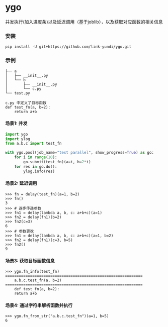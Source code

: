 # ygo
并发执行(加入进度条)以及延迟调用（基于joblib），以及获取对应函数的相关信息

### 安装
```shell
pip install -U git+https://github.com/link-yundi/ygo.git
```

### 示例

```
├── a
│   ├── __init__.py
│   └── b
│       ├── __init__.py
│       └── c.py
└── test.py

c.py 中定义了目标函数
def test_fn(a, b=2):
    return a+b
```

#### 场景1: 并发

```python
import ygo
import ylog
from a.b.c import test_fn

with ygo.pool(job_name="test parallel", show_progress=True) as go:
    for i in range(10):
        go.submit(test_fn)(a=i, b=2*i)
    for res in go.do():
        ylog.info(res)
```

#### 场景2: 延迟调用

```
>>> fn = delay(test_fn)(a=1, b=2)
>>> fn()
3
>>> # 逐步传递参数
>>> fn1 = delay(lambda a, b, c: a+b+c)(a=1)
>>> fn2 = delay(fn1)(b=2)
>>> fn2(c=3)
6
>>> # 参数更改
>>> fn1 = delay(lambda a, b, c: a+b+c)(a=1, b=2)
>>> fn2 = delay(fn1)(c=3, b=5)
>>> fn2()
9
```

#### 场景3: 获取目标函数信息

```
>>> ygo.fn_info(test_fn)
=============================================================
    a.b.c.test_fn(a, b=2)
=============================================================
    def test_fn(a, b=2):
    return a+b
```

#### 场景4: 通过字符串解析函数并执行

```
>>> ygo.fn_from_str("a.b.c.test_fn")(a=1, b=5)
6
```

